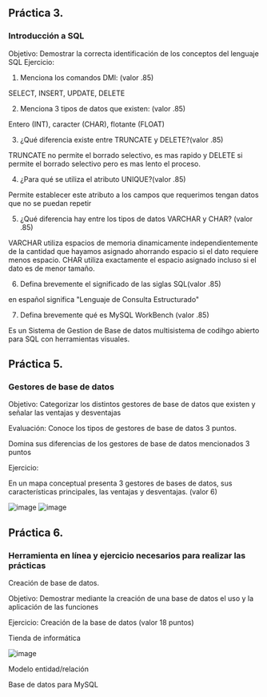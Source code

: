 ## Práctica 3.
### Introducción a SQL
Objetivo: Demostrar la correcta identificación de los conceptos del lenguaje SQL
Ejercicio:

1. Menciona los comandos DMl: (valor .85)

SELECT, INSERT, UPDATE, DELETE

2. Menciona 3 tipos de datos que existen: (valor .85)

 Entero (INT),  caracter (CHAR),  flotante (FLOAT) 

3. ¿Qué diferencia existe entre TRUNCATE y DELETE?(valor .85)

TRUNCATE no permite el borrado selectivo, es mas rapido y DELETE si permite el borrado selectivo pero es mas lento el proceso.

4. ¿Para qué se utiliza el atributo UNIQUE?(valor .85)

Permite establecer este atributo a los campos que requerimos tengan datos que no se puedan repetir

5. ¿Qué diferencia hay entre los tipos de datos VARCHAR y CHAR? (valor .85)

VARCHAR utiliza espacios de memoria dinamicamente independientemente de la cantidad que hayamos asignado ahorrando espacio si el dato requiere menos espacio.
CHAR utiliza exactamente el espacio asignado incluso si el dato es de menor tamaño.

6. Defina brevemente el significado de las siglas SQL(valor .85)

en español significa "Lenguaje de Consulta Estructurado"

7. Defina brevemente qué es MySQL WorkBench (valor .85)

Es un Sistema de Gestion de Base de datos multisistema de codihgo abierto para SQL con herramientas visuales.

## Práctica 5.
### Gestores de base de datos

Objetivo: Categorizar los distintos gestores de base de datos que existen y señalar las
ventajas y desventajas

Evaluación: Conoce los tipos de gestores de base de datos 3 puntos.

Domina sus diferencias de los gestores de base de datos mencionados 3 puntos

Ejercicio:

En un mapa conceptual presenta 3 gestores de bases de datos, sus características
principales, las ventajas y desventajas. (valor 6)

![image](https://user-images.githubusercontent.com/91554777/170415427-e2b7321b-a97f-43b0-ac24-6e506c307e6b.png)
![image](https://user-images.githubusercontent.com/104279688/172779757-ebd238b0-530a-44ef-ad8b-b87ed88f582a.png)

## Práctica 6.
### Herramienta en línea y ejercicio necesarios para realizar las prácticas

Creación de base de datos.

Objetivo: Demostrar mediante la creación de una base de datos el uso y la aplicación de
las funciones

Ejercicio: Creación de la base de datos (valor 18 puntos)

Tienda de informática

![image](https://user-images.githubusercontent.com/91554777/170415101-717bca19-3644-46a9-8a57-8d5940c5d283.png)




Modelo entidad/relación




Base de datos para MySQL
